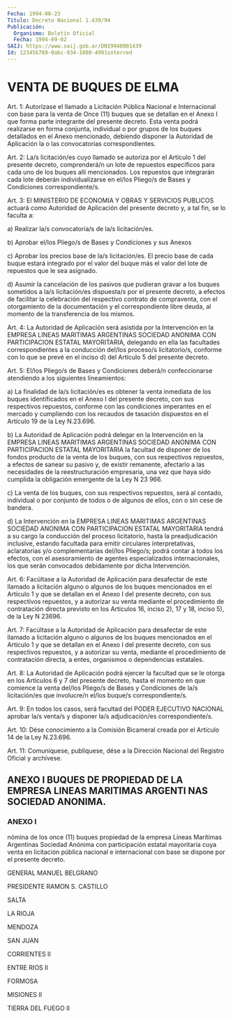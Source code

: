 ```yaml
---
Fecha: 1994-08-23
Título: Decreto Nacional 1.439/94
Publicación:
  Organismo: Boletín Oficial
  Fecha: 1994-09-02
SAIJ: https://www.saij.gob.ar/DN19940001439
Id: 123456789-0abc-934-1000-4991soterced
---
```

# VENTA DE BUQUES DE ELMA

<a id="1"></a>
Art.  1: Autorízase el llamado a Licitación Pública Nacional e Internacional  con  base  para  la venta de Once (11) buques que se detallan  en el Anexo I que forma  parte  integrante  del  presente decreto. Esta  venta podrá realizarse en forma conjunta, individual o por grupos de  los  buques  detallados  en  el  Anexo mencionado, debiendo disponer la Autoridad de Aplicación la o las convocatorias correspondientes.

<a id="2"></a>
Art.  2:  La/s  licitación/es  cuyo llamado se autoriza por el Artículo  1  del  presente  decreto,  comprenderá/n    un  lote  de repuestos específicos para cada uno de los buques allí mencionados.   Los  repuestos  que  integrarán  cada  lote  deberán individualizarse    en  el/los  Pliego/s  de  Bases  y  Condiciones correspondiente/s.

<a id="3"></a>
Art. 3: El MINISTERIO DE ECONOMIA Y OBRAS Y SERVICIOS PUBLICOS actuará  como Autoridad de Aplicación del presente decreto y, a tal fin, se lo faculta a:

a)  Realizar    la/s  convocatoria/s  de  la/s  licitación/es.

b) Aprobar el/los  Pliego/s  de  Bases  y Condiciones y sus Anexos

c) Aprobar los precios base de la/s licitación/es.  El precio base de cada buque estará integrado por el valor del buque  más el valor del lote de repuestos que le sea asignado.

d) Asumir la cancelación de los pasivos que pudieran gravar  a los buques  sometidos  a la/s licitación/es dispuesta/s por el presente decreto,  a efectos de  facilitar  la  celebración  del  respectivo contrato de  compraventa, con el otorgamiento de la documentación y el correspondiente  libre  deuda, al momento de la transferencia de los mismos.

<a id="4"></a>
Art.  4:  La  Autoridad  de  Aplicación  será  asistida por la Intervención  en  la  EMPRESA LINEAS MARITIMAS ARGENTINAS  SOCIEDAD ANONIMA CON PARTICIPACION  ESTATAL  MAYORITARIA,  delegando en ella las  facultades correspondientes a la conducción del/los  proceso/s licitatorio/s,  conforme  con  lo  que se prevé en el inciso d) del Artículo 5 del presente decreto.

<a id="5"></a>
Art.  5:  El/los  Pliego/s  de  Bases  y  Condiciones deberá/n confeccionarse    atendiendo  a  los  siguientes  lineamientos:

a)  La  finalidad  de  la/s  licitación/es  es  obtener  la  venta inmediata de los buques  identificados  en  el Anexo I del presente decreto,  con  sus  respectivos  repuestos,  conforme    con    las condiciones  imperantes en el mercado y cumpliendo con los recaudos de tasación dispuestos  en  el  Artículo 19 de la Ley N.23.696.

b) La Autoridad de Aplicación podrá  delegar en la Intervención en la  EMPRESA  LINEAS  MARITIMAS  ARGENTINAS   SOCIEDAD  ANONIMA  CON PARTICIPACION ESTATAL MAYORITARIA la facultad  de  disponer  de los fondos  producto  de  la  venta  de los buques, con sus respectivos repuestos, a efectos de sanear su  pasivo  y, de existir remanente, afectarlo a las necesidades de la reestructuración  empresaria, una vez que haya sido cumplida la obligación emergente de  la  Ley N 23 966.

c) La venta de los buques, con sus respectivos repuestos, será  al contado,  individual o por conjunto de todos o de algunos de ellos, con o sin cese de bandera.

d) La Intervención  en  la  EMPRESA  LINEAS  MARITIMAS  ARGENTINAS SOCIEDAD ANONIMA CON PARTICIPACION ESTATAL MAYORITARIA tendrá  a su cargo la conducción del proceso licitatorio, hasta la preadjudicación    inclusive,    estando    facultada  para  emitir circulares   interpretativas,  aclaratorias  y/o    complementarias del/los  Pliego/s;  podrá  contar  a  todos  los  efectos,  con  el asesoramiento  de  agentes  especializados internacionales, los que serán convocados debidamente por dicha Intervención.

<a id="6"></a>
Art. 6: Facúltase a la Autoridad de Aplicación para desafectar de este  llamado  a  licitación  alguno  o  algunos  de  los buques mencionados  en el Artículo 1 y que se detallan en el Anexo  I  del presente decreto,  con  sus respectivos repuestos, y a autorizar su venta mediante el procedimiento  de  contratación  directa previsto en los Artículos 16, inciso 2), 17 y 18, inciso 5),  de  la  Ley  N 23696.

<a id="7"></a>
Art. 7: Facúltase a la Autoridad de Aplicación para desafectar de este  llamado  a  licitación  alguno  o  algunos  de  los buques mencionados  en el Artículo 1 y que se detallan en el Anexo  I  del presente decreto,  con  sus respectivos repuestos, y a autorizar su venta, mediante el procedimiento  de contratación directa, a entes, organismos o dependencias estatales.

<a id="8"></a>
Art.  8:  La Autoridad de Aplicación podrá ejercer la facultad que se le otorga  en  los  Artículos  6  y  7 del presente decreto, hasta  el  momento  en  que comience la venta del/los  Pliego/s  de Bases y Condiciones de la/s  licitación/es  que  involucre/n el/los buque/s correspondiente/s.

<a id="9"></a>
Art.  9: En todos los casos, será facultad del PODER EJECUTIVO NACIONAL aprobar  la/s  venta/s  y  disponer  la/s  adjudicación/es correspondiente/s.

<a id="10"></a>
Art.  10: Dése conocimiento a la Comisión Bicameral creada por el Artículo 14 de la Ley N.23.696.

<a id="11"></a>
Art. 11: Comuníquese, publíquese, dése a la Dirección Nacional del Registro Oficial y archívese.

## ANEXO  I BUQUES DE PROPIEDAD DE LA EMPRESA LINEAS MARITIMAS ARGENTI NAS SOCIEDAD ANONIMA.

### ANEXO I

<a id="1"></a>
nómina  de los once (11) buques propiedad de la empresa Líneas Marítimas Argentinas  Sociedad  Anónima  con  participación estatal mayoritaria cuya venta en licitación pública nacional e internacional  con  base  se  dispone por el presente  decreto.

GENERAL MANUEL BELGRANO

PRESIDENTE RAMON S. CASTILLO

SALTA

LA RIOJA

MENDOZA

SAN JUAN

CORRIENTES II

ENTRE RIOS II

FORMOSA

MISIONES II

TIERRA DEL FUEGO II